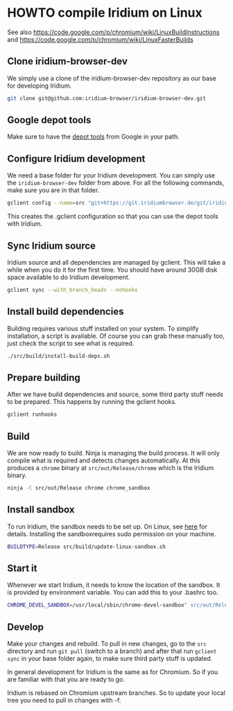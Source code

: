 # HOWTO compile Iridium on Linux

See also https://code.google.com/p/chromium/wiki/LinuxBuildInstructions and
https://code.google.com/p/chromium/wiki/LinuxFasterBuilds


## Clone iridium-browser-dev

We simply use a clone of the iridium-browser-dev repository as our base
for developing Iridium. 

```bash
git clone git@github.com:iridium-browser/iridium-browser-dev.git
```

## Google depot tools

Make sure to have the [depot tools](https://chromium.googlesource.com/chromium/tools/depot_tools.git) from Google in your path. 

## Configure Iridium development

We need a base folder for your Iridium development. You can simply use the
`iridium-browser-dev` folder from above. For all the following commands,
make sure you are in that folder.

```bash
gclient config --name=src "git+https://git.iridiumbrowser.de/git/iridium-browser" --deps-file=.DEPS.git
```

This creates the .gclient configuration so that you can use the depot tools
with Iridium.


## Sync Iridium source

Iridium source and all dependencies are managed by gclient. This will take
a while when you do it for the first time. You should have around 30GB 
disk space available to do Iridium development.

```bash
gclient sync --with_branch_heads --nohooks
```

## Install build dependencies

Building requires various stuff installed on your system. To simplify 
installation, a script is available. Of course you can grab these manually
too, just check the script to see what is required.

```bash
./src/build/install-build-deps.sh
```

## Prepare building

After we have build dependencies and source, some third party stuff needs
to be prepared. This happens by running the gclient hooks.

```bash
gclient runhooks
```

## Build

We are now ready to build. Ninja is managing the build process. It will 
only compile what is required and detects changes automatically. At this 
produces a `chrome` binary at `src/out/Release/chrome` which is the 
Iridium binary.

```bash
ninja -C src/out/Release chrome chrome_sandbox
```

## Install sandbox

To run Iridium, the sandbox needs to be set up. On Linux, see [here](https://code.google.com/p/chromium/wiki/LinuxSUIDSandboxDevelopment) for details. Installing the sandboxrequires 
sudo permission on your machine.

```bash
BUILDTYPE=Release src/build/update-linux-sandbox.sh
```

## Start it

Whenever we start Iridium, it needs to know the location of the sandbox. It
is provided by environment variable. You can add this to your .bashrc too.

```bash
CHROME_DEVEL_SANDBOX=/usr/local/sbin/chrome-devel-sandbox" src/out/Release/chrome
```

## Develop 

Make your changes and rebuild. To pull in new changes, go to the `src `
directory and run `git pull` (switch to a branch) and after that run
`gclient sync` in your base folder again, to make sure third party stuff is
updated.

In general development for Iridium is the same as for Chromium. So if you
are familiar with that you are ready to go.

Iridium is rebased on Chromium upstream branches. So to update your local
tree you need to pull in changes with -f. 


